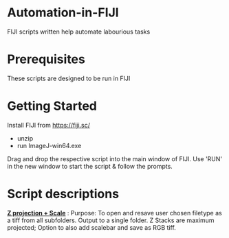 # Automation-in-FIJI
FIJI scripts written help automate labourious tasks

# Prerequisites
These scripts are designed to be run in FIJI

# Getting Started
Install FIJI from https://fiji.sc/
 - unzip
 - run ImageJ-win64.exe

Drag and drop the respective script into the main window of FIJI. Use 'RUN' in the new window to start the script & follow the prompts.

# Script descriptions

[__Z projection + Scale__](Zprojection+Scale.ijm) : Purpose: To open and resave user chosen filetype as a tiff from all subfolders. Output to a single folder. Z Stacks are maximum projected; Option to also add scalebar and save as RGB tiff.
